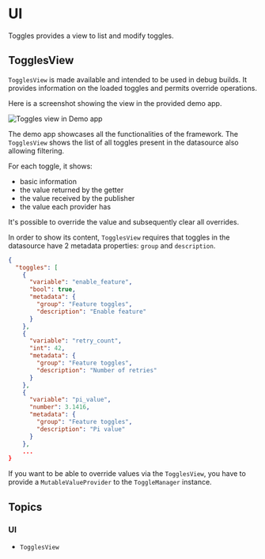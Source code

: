 # UI

Toggles provides a view to list and modify toggles.

## TogglesView

``TogglesView`` is made available and intended to be used in debug builds. It provides information on the loaded toggles and permits override operations.

Here is a screenshot showing the view in the provided demo app. 

![Toggles view in Demo app](DemoApp_iPad)

The demo app showcases all the functionalities of the framework. The ``TogglesView`` shows the list of all toggles present in the datasource also allowing filtering.

For each toggle, it shows:

- basic information
- the value returned by the getter
- the value received by the publisher
- the value each provider has

It's possible to override the value and subsequently clear all overrides.

In order to show its content, ``TogglesView`` requires that toggles in the datasource have 2 metadata properties: `group` and `description`.

```json
{
  "toggles": [
    {
      "variable": "enable_feature",
      "bool": true,
      "metadata": {
        "group": "Feature toggles",
        "description": "Enable feature"
      }
    },
    {
      "variable": "retry_count",
      "int": 42,
      "metadata": {
        "group": "Feature toggles",
        "description": "Number of retries"
      }
    },
    {
      "variable": "pi_value",
      "number": 3.1416,
      "metadata": {
        "group": "Feature toggles",
        "description": "Pi value"
      }
    },
    ...
}
```

If you want to be able to override values via the `TogglesView`, you have to provide a `MutableValueProvider` to the `ToggleManager` instance.

## Topics

### UI

- ``TogglesView``
